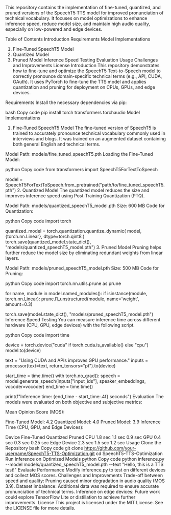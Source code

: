 This repository contains the implementation of fine-tuned, quantized, and pruned versions of the SpeechT5 TTS model for improved pronunciation of technical vocabulary. It focuses on model optimizations to enhance inference speed, reduce model size, and maintain high audio quality, especially on low-powered and edge devices.

Table of Contents
Introduction
Requirements
Model Implementations
1. Fine-Tuned SpeechT5 Model
2. Quantized Model
3. Pruned Model
Inference Speed Testing
Evaluation
Usage
Challenges and Improvements
License
Introduction
This repository demonstrates how to fine-tune and optimize the SpeechT5 Text-to-Speech model to correctly pronounce domain-specific technical terms (e.g., API, CUDA, OAuth). It uses PyTorch to fine-tune the TTS model and applies quantization and pruning for deployment on CPUs, GPUs, and edge devices.

Requirements
Install the necessary dependencies via pip:

bash
Copy code
pip install torch transformers torchaudio
Model Implementations
1. Fine-Tuned SpeechT5 Model
The fine-tuned version of SpeechT5 is trained to accurately pronounce technical vocabulary commonly used in interviews and blogs. It was trained on an augmented dataset containing both general English and technical terms.

Model Path: models/fine_tuned_speechT5.pth
Loading the Fine-Tuned Model:

python
Copy code
from transformers import SpeechT5ForTextToSpeech

model = SpeechT5ForTextToSpeech.from_pretrained("path/to/fine_tuned_speechT5.pth")
2. Quantized Model
The quantized model reduces the size and improves inference speed using Post-Training Quantization (PTQ).

Model Path: models/quantized_speechT5_model.pth
Size: 600 MB
Code for Quantization:

python
Copy code
import torch

quantized_model = torch.quantization.quantize_dynamic(
    model, {torch.nn.Linear}, dtype=torch.qint8
)
torch.save(quantized_model.state_dict(), "models/quantized_speechT5_model.pth")
3. Pruned Model
Pruning helps further reduce the model size by eliminating redundant weights from linear layers.

Model Path: models/pruned_speechT5_model.pth
Size: 500 MB
Code for Pruning:

python
Copy code
import torch.nn.utils.prune as prune

for name, module in model.named_modules():
    if isinstance(module, torch.nn.Linear):
        prune.l1_unstructured(module, name='weight', amount=0.3)

torch.save(model.state_dict(), "models/pruned_speechT5_model.pth")
Inference Speed Testing
You can measure inference time across different hardware (CPU, GPU, edge devices) with the following script.

python
Copy code
import time

device = torch.device("cuda" if torch.cuda.is_available() else "cpu")
model.to(device)

text = "Using CUDA and APIs improves GPU performance."
inputs = processor(text=text, return_tensors="pt").to(device)

start_time = time.time()
with torch.no_grad():
    speech = model.generate_speech(inputs["input_ids"], speaker_embeddings, vocoder=vocoder)
end_time = time.time()

print(f"Inference time: {end_time - start_time:.4f} seconds")
Evaluation
The models were evaluated on both objective and subjective metrics:

Mean Opinion Score (MOS):

Fine-Tuned Model: 4.2
Quantized Model: 4.0
Pruned Model: 3.9
Inference Time (CPU, GPU, and Edge Devices):

Device	Fine-Tuned	Quantized	Pruned
CPU	1.8 sec	1.1 sec	0.9 sec
GPU	0.4 sec	0.3 sec	0.25 sec
Edge Device	2.3 sec	1.5 sec	1.2 sec
Usage
Clone the Repository
bash
Copy code
git clone https://github.com/your-username/SpeechT5-TTS-Optimization.git
cd SpeechT5-TTS-Optimization
Run Inference on Optimized Models
python
Copy code
python inference.py --model models/quantized_speechT5_model.pth --text "Hello, this is a TTS test!"
Evaluate Performance
Modify inference.py to test on different devices and collect MOS scores.
Challenges and Improvements
Trade-off between speed and quality: Pruning caused minor degradation in audio quality (MOS 3.9).
Dataset imbalance: Additional data was required to ensure accurate pronunciation of technical terms.
Inference on edge devices: Future work could explore TensorFlow Lite or distillation to achieve further improvements.
License
This project is licensed under the MIT License. See the LICENSE file for more details.
